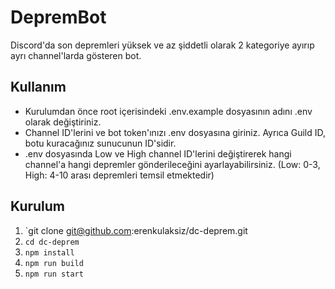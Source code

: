 # DepremBot

Discord'da son depremleri yüksek ve az şiddetli olarak 2 kategoriye ayırıp ayrı channel'larda gösteren bot.

## Kullanım

- Kurulumdan önce root içerisindeki .env.example dosyasının adını .env olarak değiştiriniz.
- Channel ID'lerini ve bot token'ınızı .env dosyasına giriniz. Ayrıca Guild ID, botu kuracağınız sunucunun ID'sidir.
- .env dosyasında Low ve High channel ID'lerini değiştirerek hangi channel'a hangi depremler gönderileceğini ayarlayabilirsiniz. (Low: 0-3, High: 4-10 arası depremleri temsil etmektedir)

## Kurulum

1. `git clone git@github.com:erenkulaksiz/dc-deprem.git
2. `cd dc-deprem`
3. `npm install`
4. `npm run build`
5. `npm run start`

